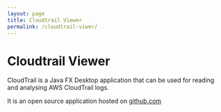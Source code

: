 ```yaml
---
layout: page
title: Cloudtrail Viewer
permalink: /cloudtrail-viwer/
---
```


# Cloudtrail Viewer

CloudTrail is a Java FX Desktop application that can be used for reading and analysing AWS CloudTrail logs.

It is an open source application hosted on [github.com](https://github.com/githublemming/CloudTrailViewer)